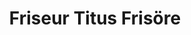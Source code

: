 ---
title: "Friseur Titus Frisöre"
url: /limbach-oberfrohna/friseur-titus-frisoere/
shop: Friseur
---